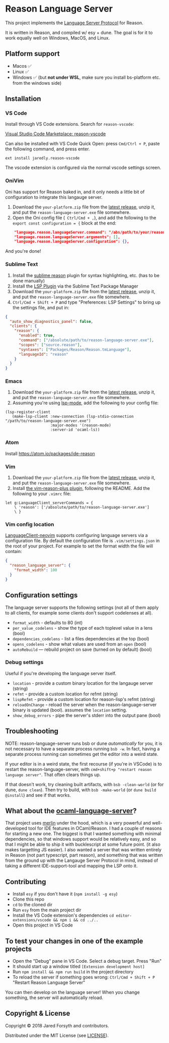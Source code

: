 
# Reason Language Server

This project implements the [Language Server Protocol](https://microsoft.github.io/language-server-protocol/) for Reason.

It is written in Reason, and compiled w/ esy + dune. The goal is for it to work equally well on Windows, MacOS, and Linux.

## Platform support

- Macos ✅
- Linux ✅
- Windows ✅ (but **not under WSL**, make sure you install bs-platform etc. from the windows side)

## Installation

### VS Code

Install through VS Code extensions. Search for `reason-vscode`:

[Visual Studio Code Marketplace: reason-vscode](https://marketplace.visualstudio.com/items?itemName=jaredly.reason-vscode)

Can also be installed with VS Code Quick Open: press `Cmd/Ctrl + P`, paste the following command, and press enter.

```
ext install jaredly.reason-vscode
```

The vscode extension is configured via the normal vscode settings screen.

### OniVim

Oni has support for Reason baked in, and it only needs a little bit of configuration to integrate this langauge server.

1. Download the `your-platform.zip` file from the [latest release](https://github.com/jaredly/reason-language-server/releases), unzip it, and put the `reason-language-server.exe` file somewhere.
2. Open the Oni config file (` Ctrl/Cmd + ,`), and add the following to the `export const configuration = {` block at the end:
```json
    "language.reason.languageServer.command": "/abs/path/to/your/reason-language-server.exe",
    "language.reason.languageServer.arguments": [],
    "language.reason.languageServer.configuration": {},
```
And you're done!

### Sublime Text

1. Install the [sublime reason](https://github.com/reasonml-editor/sublime-reason) plugin for syntax highlighting, etc. (has to be done manually)
2. Install the [LSP Plugin](https://github.com/tomv564/LSP) via the Sublime Text Package Manager
3. Download the `your-platform.zip` file from the [latest release](https://github.com/jaredly/reason-language-server/releases), unzip it, and put the `reason-language-server.exe` file somewhere.
4. `Ctrl/Cmd + Shift + P` and type "Preferences: LSP Settings" to bring up the settings file, and put in:
```json
{
  "auto_show_diagnostics_panel": false,
  "clients": {
    "reason": {
      "enabled": true,
      "command": ["/absolute/path/to/reason-language-server.exe"],
      "scopes": ["source.reason"],
      "syntaxes": ["Packages/Reason/Reason.tmLanguage"],
      "languageId": "reason"
    }
  }
}
```

### Emacs

1. Download the `your-platform.zip` file from the [latest release](https://github.com/jaredly/reason-language-server/releases), unzip it, and put the `reason-language-server.exe` file somewhere.
2. Assuming you're using [lsp-mode](https://github.com/emacs-lsp/lsp-mode/), add the following to your config file:
```
(lsp-register-client
   (make-lsp-client :new-connection (lsp-stdio-connection "/path/to/reason-language-server.exe")
                    :major-modes '(reason-mode)
                    :server-id 'ocaml-ls))
```

### Atom

Install https://atom.io/packages/ide-reason

### Vim

1. Download the `your-platform.zip` file from the [latest release](https://github.com/jaredly/reason-language-server/releases), unzip it, and put the `reason-language-server.exe` file somewhere.
2. Install [the vim-reason-plus plugin](https://github.com/reasonml-editor/vim-reason-plus), following the README. Add the following to your `.vimrc` file:
```vim
let g:LanguageClient_serverCommands = {
    \ 'reason': ['/absolute/path/to/reason-language-server.exe']
    \ }
```

### Vim config location

[LanguageClient-neovim](https://github.com/autozimu/LanguageClient-neovim) supports configuring language servers via a configuration file. By default the configuration file is `.vim/settings.json` in the root of your project. For example to set the format width the file will contain:

```json
{
  "reason_language_server": {
    "format_width": 100
  }
}
```

## Configuration settings

The language server supports the following settings (not all of them apply to all clients, for example some clients don't support codelenses at all).

- `format_width` - defaults to 80 (int)
- `per_value_codelens` - show the type of each toplevel value in a lens (bool)
- `dependencies_codelens` - list a files dependencies at the top (bool)
- `opens_codelens` - show what values are used from an `open` (bool)
- `autoRebuild` — rebuild project on save (turned on by default) (bool)

### Debug settings

Useful if you're developing the language server itself.

- `location` - provide a custom binary location for the langauge server (string)
- `refmt` - provide a custom location for refmt (string)
- `lispRefmt` - provide a custom location for reason-lisp's refmt (string)
- `reloadOnChange` - reload the server when the reason-language-server binary is updated (bool). assumes the `location` setting.
- `show_debug_errors` - pipe the server's stderr into the output pane (bool)

## Troubleshooting

NOTE: reason-language-server runs bsb or dune *automatically* for you, it is not necessary to have a separate process running `bsb -w`. In fact, having a separate process running can sometimes get the editor into a weird state.

If your editor is in a weird state, the first recourse (if you're in VSCode) is to restart the reason-language-server, with `cmd+shift+p "restart reason language server"`. That often clears things up.

If that doesn't work, try cleaning built artifacts, with `bsb -clean-world` (or for dune, `dune clean`). Then try to build, with `bsb -make-world` (or `dune build @install`) and see if that works.

## What about the [ocaml-language-server](https://github.com/freebroccolo/ocaml-language-server/)?

That project uses [merlin](https://github.com/ocaml/merlin) under the hood, which is a very powerful and well-developed tool for IDE features in OCaml/Reason.
I had a couple of reasons for starting a new one. The biggest is that I wanted something with minimal dependencies, so that windows support would be relatively easy, and so that I might be able to ship it with bucklescript at some future point. (it also makes targetting JS easier). I also wanted a server that was written entirely in Reason (not part typescript, part reason), and something that was written from the ground up with the Langauge Server Protocol in mind, instead of taking a different IDE-support-tool and mapping the LSP onto it.

## Contributing

- Install `esy` if you don't have it (`npm install -g esy`)
- Clone this repo
- `cd` to the cloned dir
- Run `esy` from the main project dir
- Install the VS Code extension's dependencies `cd editor-extensions/vscode && npm i && cd ../..`
- Open this project in VS Code

## To test your changes in one of the example projects
- Open the "Debug" pane in VS Code. Select a debug target. Press "Run"
- It should start up a window titled `[Extension development host]`
- Run `npm install && npm run build` in the project directory
- To reload the server if something goes wrong: `Ctrl/Cmd + Shift + P` "Restart Reason Language Server"

You can then develop on the language server! When you change something, the server will automatically reload.

## Copyright & License

Copyright © 2018 Jared Forsyth and contributors.

Distributed under the MIT License (see [LICENSE](./LICENSE)).
